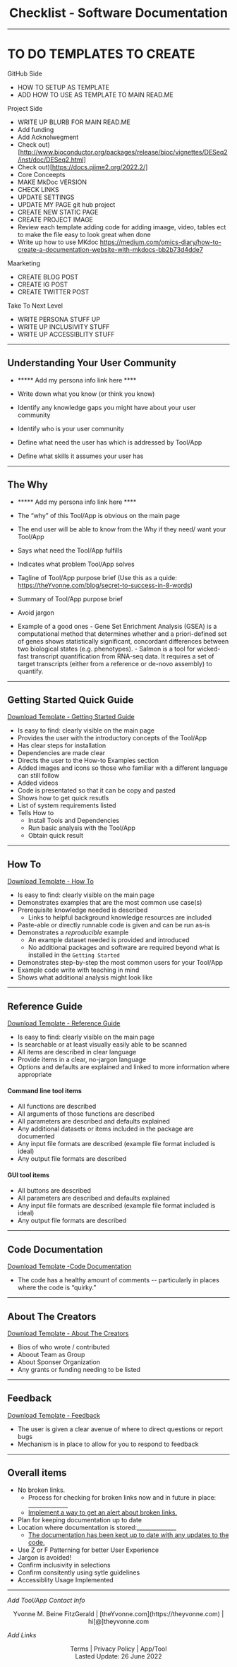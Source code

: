 <h1 align="center">Checklist - Software Documentation </h1>

---
# TO DO TEMPLATES TO CREATE

GitHub Side  
- HOW TO SETUP AS TEMPLATE  
- ADD HOW TO USE AS TEMPLATE TO MAIN READ.ME

Project Side  
- WRITE UP BLURB FOR MAIN READ.ME  
- Add funding  
- Add Acknolwegment   
- Check out)[http://www.bioconductor.org/packages/release/bioc/vignettes/DESeq2/inst/doc/DESeq2.html]  
- Check out)[https://docs.qiime2.org/2022.2/]  
- Core Conceepts  
- MAKE MkDoc VERSION  
- CHECK LINKS  
- UPDATE SETTINGS  
- UPDATE MY PAGE git hub project  
- CREATE NEW STATIC PAGE  
- CREATE PROJECT IMAGE  
- Review each template adding code for adding imaage, video, tables ect to make the file easy to look great when done  
- Write up how to use MKdoc https://medium.com/omics-diary/how-to-create-a-documentation-website-with-mkdocs-bb2b73d4dde7  


Maarketing  
- CREATE BLOG POST  
- CREATE IG POST  
- CREATE TWITTER POST  

Take To Next Level  
- WRITE PERSONA STUFF UP  
- WRITE UP INCLUSIVITY STUFF  
- WRITE UP ACCESSIBLITY STUFF  


---

## Understanding Your User Community

- ***** Add my persona info link here ****

- Write down what you know (or think you know) 
- Identify any knowledge gaps you might have about your user community
- Identify who is your user community
- Define what need the user has which is addressed by Tool/App
- Define what skills it assumes your user has

---

## The Why
- ***** Add my persona info link here ****

- The “why” of this Tool/App is obvious on the main page
- The end user will be able to know from the Why if they need/ want your Tool/App
- Says what need the Tool/App fulfills
- Indicates what problem Tool/App solves
- Tagline of Tool/App purpose brief (Use this as a quide: https://theYvonne.com/blog/secret-to-success-in-8-words)
- Summary of Tool/App purpose brief
- Avoid jargon
- Example of a good ones 
			- Gene Set Enrichment Analysis (GSEA) is a computational method that determines whether and a priori-defined set of genes shows statistically significant, concordant differences between two biological states (e.g. phenotypes).
			- Salmon is a tool for wicked-fast transcript quantification from RNA-seq data. It requires a set of target transcripts (either from a reference or de-novo assembly) to quantify.


---

## Getting Started Quick Guide

[Download Template - Getting Started Guide](https://raw.githubusercontent.com/YvonneBeirneFitzGerald/Tool-App-Documention-Templates/main/doc/Template%20-%20Getting%20Started.md)

- Is easy to find: clearly visible on the main page
- Provides the user with the introductory concepts of the Tool/App
- Has clear steps for installation
- Dependencies are made clear
- Directs the user to the How-to Examples section
- Added images and icons so those who familiar with a different language can still follow
- Added videos 
- Code is presentated so that it can be copy and pasted
- Shows how to get quick resutls
- List of system requirements listed 
- Tells How to
	- Install Tools and Dependencies
	- Run basic analysis with the Tool/App
	- Obtain quick result

---

## How To

[Download Template - How To](https://raw.githubusercontent.com/YvonneBeirneFitzGerald/Tool-App-Documention-Templates/main/doc/Template%20-%20How%20To.md)

- Is easy to find: clearly visible on the main page
- Demonstrates examples that are the most common use case(s)
- Prerequisite knowledge needed is described
  - Links to helpful background knowledge resources are included
- Paste-able or directly runnable code is given and can be run as-is
- Demonstrates a _reproducible_ example
  - An example dataset needed is provided and introduced
  - No additional packages and software are required beyond what is installed in the `Getting Started`
- Demonstrates step-by-step the most common users for your Tool/App
- Example code write with teaching in mind
- Shows what additional analysis might look like


---

## Reference Guide
[Download Template - Reference Guide](https://raw.githubusercontent.com/YvonneBeirneFitzGerald/Tool-App-Documention-Templates/main/doc/Template%20-%20Reference%20Guide.md)

- Is easy to find: clearly visible on the main page
- Is searchable or at least visually easily able to be scanned
- All items are described in clear language
- Provide items in a clear, no-jargon language
- Options and defaults are explained and linked to more information where appropriate


#### Command line tool items

  - All functions are described
  - All arguments of those functions are described
  - All parameters are described and defaults explained
  - Any additional datasets or items included in the package are documented
  - Any input file formats are described (example file format included is ideal)
  - Any output file formats are described



#### GUI tool items

  - All buttons are described
  - All parameters are described and defaults explained
  - Any input file formats are described (example file format included is ideal)
  - Any output file formats are described

---

## Code Documentation
[Download Template -Code Documentation](https://raw.githubusercontent.com/YvonneBeirneFitzGerald/Tool-App-Documention-Templates/main/doc/Template%20-%20Code%20Documentation.md)

- The code has a healthy amount of comments -- particularly in places where the code is “quirky.”

---

## About The Creators
[Download Template - About The Creators](https://raw.githubusercontent.com/YvonneBeirneFitzGerald/Tool-App-Documention-Templates/main/doc/About%20The%20Creators.md)

- Bios of who wrote / contributed
- Aboout Team as Group
- About Sponser Organization
- Any grants or funding needing to be listed


---

## Feedback
[Download Template - Feedback](https://raw.githubusercontent.com/YvonneBeirneFitzGerald/Tool-App-Documention-Templates/main/doc/Template%20-%20Feedback.md)

- The user is given a clear avenue of where to direct questions or report bugs
- Mechanism is in place to allow for you to respond to feedback

---

## Overall items

- No broken links.
	- Process for checking for broken links now and in future in place: ______________
  - [Implement a way to get an alert about broken links.](https://jhudatascience.org/Documentation_and_Usability/how-to-keep-your-documentation-up-to-date.html#make-sure-links-work) 
- Plan for keeping documentation up to date
- Location where documentation is stored:______________
	- [The documentation has been kept up to date with any updates to the code.](https://jhudatascience.org/Documentation_and_Usability/how-to-keep-your-documentation-up-to-date.html#how-to-keep-your-documentation-up-to-date)
- Use Z or F Patterning for better User Experience
- Jargon is avoided!
- Confirm inclusivity in selections
- Confirm consitently using sytle guidelines
- Accessiblity Usage Implemented



---
_Add Tool/App Contact Info_
<center>Yvonne M. Beine FitzGerald | [theYvonne.com](https://theyvonne.com) | hi[@]theyvonne.com </center>  

_Add Links_

<center>Terms | Privacy Policy | App/Tool </center>

<center>Lasted Update: 26 June 2022 </center>


